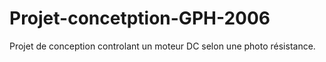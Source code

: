 # Projet-concetption-GPH-2006
Projet de conception controlant un moteur DC selon une photo résistance.
